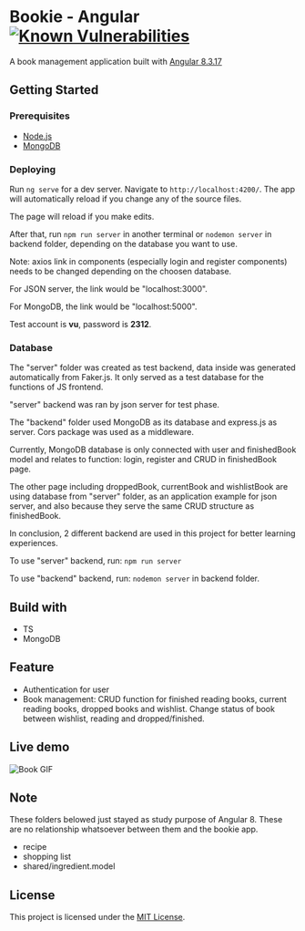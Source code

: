 # Bookie - Angular <a href="https://snyk.io/test/github/huongvu2312/bookie_angular?targetFile=package.json"><img src="https://snyk.io/test/github/huongvu2312/bookie_angular/badge.svg?targetFile=package.json" alt="Known Vulnerabilities" data-canonical-src="https://snyk.io/test/github/huongvu2312/bookie_angular?targetFile=package.json" style="max-width:100%;"></a>

A book management application built with [Angular 8.3.17](https://github.com/angular/angular)

## Getting Started

### Prerequisites

* [Node.js](https://nodejs.org/en/)
* [MongoDB](https://www.mongodb.com/)

### Deploying

Run `ng serve` for a dev server. Navigate to `http://localhost:4200/`. The app will automatically reload if you change any of the source files.

The page will reload if you make edits.<br />

After that, run `npm run server` in another terminal or `nodemon server` in backend folder, depending on the database you want to use.

Note: axios link in components (especially login and register components) needs to be changed depending on the choosen database.

For JSON server, the link would be "localhost:3000".

For MongoDB, the link would be "localhost:5000".

Test account is **vu**, password is **2312**.

### Database

The "server" folder was created as test backend, data inside was generated automatically from Faker.js. It only served as a test database for the functions of JS frontend.

"server" backend was ran by json server for test phase.

The "backend" folder used MongoDB as its database and express.js as server. Cors package was used as a middleware.

Currently, MongoDB database is only connected with user and finishedBook model and relates to function: login, register and CRUD in finishedBook page.

The other page including droppedBook, currentBook and wishlistBook are using database from "server" folder, as an application example for json server, and also because they serve the same CRUD structure as finishedBook.

In conclusion, 2 different backend are used in this project for better learning experiences.

To use "server" backend, run:
`npm run server`

To use "backend" backend, run:
`nodemon server`
in backend folder.

## Build with
* TS
* MongoDB

## Feature

* Authentication for user
* Book management:
  CRUD function for finished reading books, current reading books, dropped books and wishlist.
  Change status of book between wishlist, reading and dropped/finished.

## Live demo

![Book GIF](https://media.giphy.com/media/huVL10nTHQW0KPK37H/giphy.gif)

## Note

These folders belowed just stayed as study purpose of Angular 8.
These are no relationship whatsoever between them and the bookie app.

* recipe
* shopping list
* shared/ingredient.model

## License

This project is licensed under the [MIT License](https://opensource.org/licenses/MIT).
